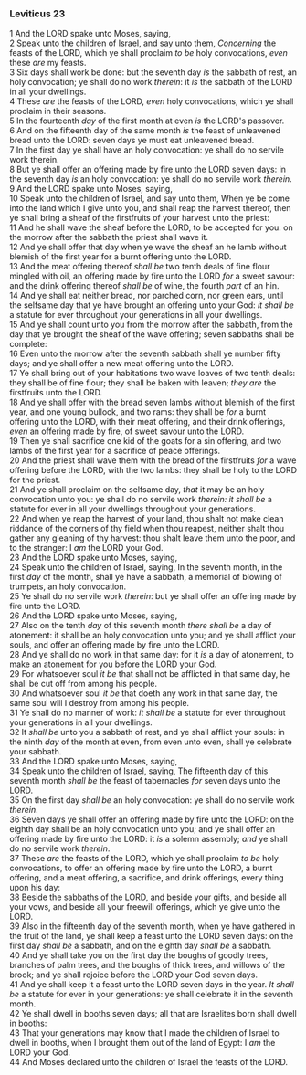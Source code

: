 ### Leviticus 23

1 And the LORD spake unto Moses, saying,  
2 Speak unto the children of Israel, and say unto them, *Concerning* the feasts of the LORD, which ye shall proclaim *to be* holy convocations, *even* these *are* my feasts.  
3 Six days shall work be done: but the seventh day *is* the sabbath of rest, an holy convocation; ye shall do no work *therein*: it *is* the sabbath of the LORD in all your dwellings.  
4 These *are* the feasts of the LORD, *even* holy convocations, which ye shall proclaim in their seasons.  
5 In the fourteenth *day* of the first month at even *is* the LORD's passover.  
6 And on the fifteenth day of the same month *is* the feast of unleavened bread unto the LORD: seven days ye must eat unleavened bread.  
7 In the first day ye shall have an holy convocation: ye shall do no servile work therein.  
8 But ye shall offer an offering made by fire unto the LORD seven days: in the seventh day *is* an holy convocation: ye shall do no servile work *therein*.  
9 And the LORD spake unto Moses, saying,  
10 Speak unto the children of Israel, and say unto them, When ye be come into the land which I give unto you, and shall reap the harvest thereof, then ye shall bring a sheaf of the firstfruits of your harvest unto the priest:  
11 And he shall wave the sheaf before the LORD, to be accepted for you: on the morrow after the sabbath the priest shall wave it.  
12 And ye shall offer that day when ye wave the sheaf an he lamb without blemish of the first year for a burnt offering unto the LORD.  
13 And the meat offering thereof *shall be* two tenth deals of fine flour mingled with oil, an offering made by fire unto the LORD *for* a sweet savour: and the drink offering thereof *shall be* of wine, the fourth *part* of an hin.  
14 And ye shall eat neither bread, nor parched corn, nor green ears, until the selfsame day that ye have brought an offering unto your God: *it shall be* a statute for ever throughout your generations in all your dwellings.  
15 And ye shall count unto you from the morrow after the sabbath, from the day that ye brought the sheaf of the wave offering; seven sabbaths shall be complete:  
16 Even unto the morrow after the seventh sabbath shall ye number fifty days; and ye shall offer a new meat offering unto the LORD.  
17 Ye shall bring out of your habitations two wave loaves of two tenth deals: they shall be of fine flour; they shall be baken with leaven; *they are* the firstfruits unto the LORD.  
18 And ye shall offer with the bread seven lambs without blemish of the first year, and one young bullock, and two rams: they shall be *for* a burnt offering unto the LORD, with their meat offering, and their drink offerings, *even* an offering made by fire, of sweet savour unto the LORD.  
19 Then ye shall sacrifice one kid of the goats for a sin offering, and two lambs of the first year for a sacrifice of peace offerings.  
20 And the priest shall wave them with the bread of the firstfruits *for* a wave offering before the LORD, with the two lambs: they shall be holy to the LORD for the priest.  
21 And ye shall proclaim on the selfsame day, *that* it may be an holy convocation unto you: ye shall do no servile work *therein: it shall be* a statute for ever in all your dwellings throughout your generations.  
22 And when ye reap the harvest of your land, thou shalt not make clean riddance of the corners of thy field when thou reapest, neither shalt thou gather any gleaning of thy harvest: thou shalt leave them unto the poor, and to the stranger: I *am* the LORD your God.  
23 And the LORD spake unto Moses, saying,  
24 Speak unto the children of Israel, saying, In the seventh month, in the first *day* of the month, shall ye have a sabbath, a memorial of blowing of trumpets, an holy convocation.  
25 Ye shall do no servile work *therein*: but ye shall offer an offering made by fire unto the LORD.  
26 And the LORD spake unto Moses, saying,  
27 Also on the tenth *day* of this seventh month *there shall be* a day of atonement: it shall be an holy convocation unto you; and ye shall afflict your souls, and offer an offering made by fire unto the LORD.  
28 And ye shall do no work in that same day: for it *is* a day of atonement, to make an atonement for you before the LORD your God.  
29 For whatsoever soul *it be* that shall not be afflicted in that same day, he shall be cut off from among his people.  
30 And whatsoever soul *it be* that doeth any work in that same day, the same soul will I destroy from among his people.  
31 Ye shall do no manner of work: *it shall be* a statute for ever throughout your generations in all your dwellings.  
32 It *shall be* unto you a sabbath of rest, and ye shall afflict your souls: in the ninth *day* of the month at even, from even unto even, shall ye celebrate your sabbath.  
33 And the LORD spake unto Moses, saying,  
34 Speak unto the children of Israel, saying, The fifteenth day of this seventh month *shall be* the feast of tabernacles *for* seven days unto the LORD.  
35 On the first day *shall be* an holy convocation: ye shall do no servile work *therein*.  
36 Seven days ye shall offer an offering made by fire unto the LORD: on the eighth day shall be an holy convocation unto you; and ye shall offer an offering made by fire unto the LORD: it *is* a solemn assembly; *and* ye shall do no servile work *therein*.  
37 These *are* the feasts of the LORD, which ye shall proclaim *to be* holy convocations, to offer an offering made by fire unto the LORD, a burnt offering, and a meat offering, a sacrifice, and drink offerings, every thing upon his day:  
38 Beside the sabbaths of the LORD, and beside your gifts, and beside all your vows, and beside all your freewill offerings, which ye give unto the LORD.  
39 Also in the fifteenth day of the seventh month, when ye have gathered in the fruit of the land, ye shall keep a feast unto the LORD seven days: on the first day *shall be* a sabbath, and on the eighth day *shall be* a sabbath.  
40 And ye shall take you on the first day the boughs of goodly trees, branches of palm trees, and the boughs of thick trees, and willows of the brook; and ye shall rejoice before the LORD your God seven days.  
41 And ye shall keep it a feast unto the LORD seven days in the year. *It shall be* a statute for ever in your generations: ye shall celebrate it in the seventh month.  
42 Ye shall dwell in booths seven days; all that are Israelites born shall dwell in booths:  
43 That your generations may know that I made the children of Israel to dwell in booths, when I brought them out of the land of Egypt: I *am* the LORD your God.  
44 And Moses declared unto the children of Israel the feasts of the LORD.  
